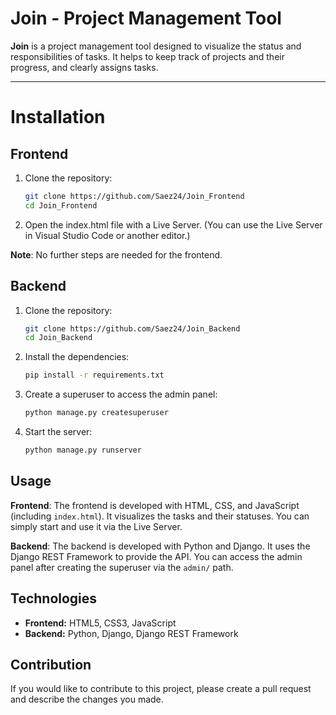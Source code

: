 # Join - Project Management Tool

**Join** is a project management tool designed to visualize the status and responsibilities of tasks. It helps to keep track of projects and their progress, and clearly assigns tasks.

---

# Installation

## Frontend

1. Clone the repository:

   ```bash
   git clone https://github.com/Saez24/Join_Frontend
   cd Join_Frontend
   ```

2. Open the index.html file with a Live Server. (You can use the Live Server in Visual Studio Code or another editor.)

**Note**: No further steps are needed for the frontend.

## Backend

1. Clone the repository:

   ```bash
   git clone https://github.com/Saez24/Join_Backend
   cd Join_Backend
   ```

2. Install the dependencies:

   ```bash
   pip install -r requirements.txt
   ```

3. Create a superuser to access the admin panel:

   ```bash
   python manage.py createsuperuser
   ```

4. Start the server:

   ```bash
   python manage.py runserver
   ```

## Usage

**Frontend**: The frontend is developed with HTML, CSS, and JavaScript (including `index.html`). It visualizes the tasks and their statuses. You can simply start and use it via the Live Server.

**Backend**: The backend is developed with Python and Django. It uses the Django REST Framework to provide the API. You can access the admin panel after creating the superuser via the `admin/` path.

## Technologies

- **Frontend:** HTML5, CSS3, JavaScript
- **Backend:** Python, Django, Django REST Framework

## Contribution

If you would like to contribute to this project, please create a pull request and describe the changes you made.
